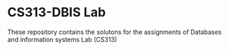 # CS313-DBIS Lab
 These repository contains the solutons for the assignments of Databases and information systems Lab (CS313)
